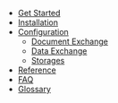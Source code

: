<!-- docs/aqilink/_sidebar.md -->

* [Get Started](/#get-started)
* [Installation](/installation/ "Installation")
* [Configuration](/configuration/ "Configuration")
  * [Document Exchange](/configuration/aqilink/ "SAP certified component (aqilink)")
  * [Data Exchange](/configuration/aqishare/ "Low Code data-exchange component (aqishare)")
  * [Storages](/configuration/storages/ "Step-by-step guides to connect storages")
* [Reference](/reference/readme.md)
* [FAQ](/faq.md)
* [Glossary](/_glossary.md)